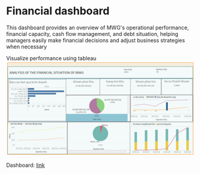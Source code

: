 # Financial dashboard

This dashboard provides an overview of MWG's operational performance, financial capacity, cash flow management, and debt situation, helping managers easily make financial decisions and adjust business strategies when necessary

Visualize performance using tableau
![dashboard](./Dashboard.png)

Dashboard: [link](https://public.tableau.com/views/FN_new/Dashboard1?:language=en-US&publish=yes&:sid=&:redirect=auth&:display_count=n&:origin=viz_share_link)
